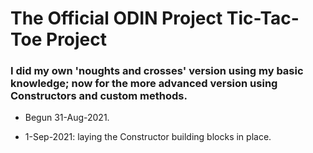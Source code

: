 # The Official ODIN Project Tic-Tac-Toe Project

### I did my own 'noughts and crosses' version using my basic knowledge; now for the more advanced version using Constructors and custom methods.

-   Begun 31-Aug-2021.

-   1-Sep-2021: laying the Constructor building blocks in place.
